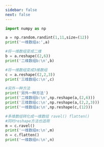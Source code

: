 ```yaml
---
sidebar: false
next: false
---
```

<BlogInfo/>






```python
import numpy as np

a = np.random.randint(1,11,size=(12))
print('一维数组a:',a)

#将一维数组变成二维
b = a.reshape((2,6))
print('二维数组b:\n',b)

#将一维数组变成3维数组
c = a.reshape((2,2,3))
print('三维数组c:\n',c)

#另外一种方法
print('另外一种方法')
print('二维数组b:\n',np.reshape(a,(2,6)))
print('三维数组c:\n',np.reshape(a,(2,2,3)))
print('一维数组a:\n',np.reshape(c,(12)))

#多维数组转化成一维数组 ravel() flatten()
#同时reshape方法也适用
m = c.ravel()
print('一维数组m:\n',m)
n = c.flatten()
print('一维数组n:\n',n)
```






<ActionBox />
        
<style>#top-box {margin-top:0.5rem!important;}</style>